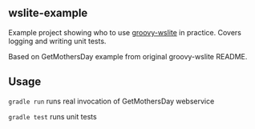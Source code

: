 ## wslite-example ##

Example project showing who to use [groovy-wslite](https://github.com/jwagenleitner/groovy-wslite) in practice. Covers logging and writing unit tests.

Based on GetMothersDay example from original groovy-wslite README.

## Usage ##
`gradle run`  runs real invocation of GetMothersDay webservice

`gradle test` runs unit tests
